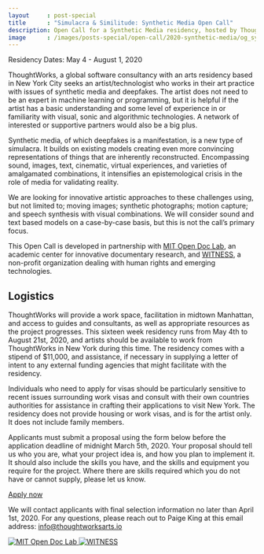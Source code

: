 ```yaml
---
layout     : post-special
title	   : "Simulacra & Similitude: Synthetic Media Open Call"
description: Open Call for a Synthetic Media residency, hosted by ThoughtWorks Arts in New York City
image      : /images/posts-special/open-call/2020-synthetic-media/og_synthetic.jpg
---
```

Residency Dates: May 4 - August 1, 2020

ThoughtWorks, a global software consultancy with an arts residency based in New York City seeks an artist/technologist who works in their art practice with issues of synthetic media and deepfakes. The artist does not need to be an expert in machine learning or programming, but it is helpful if the artist has a basic understanding and some level of experience in or familiarity with visual, sonic and algorithmic technologies. A network of interested or supportive partners would also be a big plus.

Synthetic media, of which deepfakes is a manifestation, is a new type of simulacra. It builds on existing models creating even more convincing representations of things that are inherently reconstructed. Encompassing sound, images, text, cinematic, virtual experiences, and varieties of amalgamated combinations, it intensifies an epistemological crisis in the role of media for validating reality.

We are looking for innovative artistic approaches to these challenges using, but not limited to; moving images; synthetic photographs; motion capture; and speech synthesis with visual combinations. We will consider sound and text based models on a case-by-case basis, but this is not the call’s primary focus.

This Open Call is developed in partnership with [MIT Open Doc Lab](http://opendoclab.mit.edu/), an academic center for innovative documentary research, and [WITNESS](https://www.witness.org/), a non-profit organization dealing with human rights and emerging technologies.

## Logistics
ThoughtWorks will provide a work space, facilitation in midtown Manhattan, and access to guides and consultants, as well as appropriate resources as the project progresses. This sixteen week residency runs from May 4th to August 21st, 2020, and artists should be available to work from ThoughtWorks in New York during this time. The residency comes with a stipend of $11,000, and assistance, if necessary in supplying a letter of intent to any external funding agencies that might facilitate with the residency.

Individuals who need to apply for visas should be particularly sensitive to recent issues surrounding work visas and consult with their own countries authorities for assistance in crafting their applications to visit New York. The residency does not provide housing or work visas, and is for the artist only. It does not include family members.

Applicants must submit a proposal using the form below before the application deadline of midnight March 5th, 2020. Your proposal should tell us who you are, what your project idea is, and how you plan to implement it. It should also include the skills you have, and the skills and equipment you require for the project. Where there are skills required which you do not have or cannot supply, please let us know.

<a href="https://forms.gle/svLBxCtYnfSn4fiH9" class="attention">Apply now</a>

We will contact applicants with final selection information no later than April 1st, 2020. For any questions, please reach out to Paige King at this email address: [info@thoughtworksarts.io](mailto:info@thoughtworksarts.io)

<a href="http://opendoclab.mit.edu/">
	<img src="/images/logos/mit-open-doc-lab.jpg" alt="MIT Open Doc Lab" class="small" />
</a>

<a href="https://www.witness.org/">
	<img src="/images/logos/witness.jpg" alt="WITNESS" class="small" />
</a>